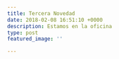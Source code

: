 ```yaml
---
title: Tercera Novedad
date: 2018-02-08 16:51:10 +0000
description: Estamos en la oficina
type: post
featured_image: ''

---
```


